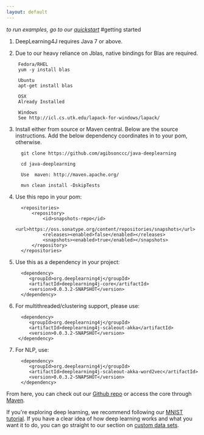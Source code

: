 ```yaml
---
layout: default
---
```


*to run examples, go to our [quickstart](../quickstart.html)*
#getting started

1. DeepLearning4J requires Java 7 or above.

2. Due to our heavy reliance on Jblas, native bindings for Blas are required.

        Fedora/RHEL
        yum -y install blas

        Ubuntu
        apt-get install blas

        OSX
        Already Installed

        Windows
        See http://icl.cs.utk.edu/lapack-for-windows/lapack/

3. Install either from source or Maven central. Below are the source instructions. Add the below dependency coordinates in to your pom, otherwise.

         git clone https://github.com/agibsonccc/java-deeplearning

         cd java-deeplearning

         Use  maven: http://maven.apache.org/

         mvn clean install -DskipTests

4. Use this repo in your pom:

         <repositories>
             <repository>
                 <id>snapshots-repo</id>
                 <url>https://oss.sonatype.org/content/repositories/snapshots</url>
                 <releases><enabled>false</enabled></releases>
                 <snapshots><enabled>true</enabled></snapshots>
             </repository>
         </repositories>

5. Use this as a dependency in your project:

         <dependency>
			<groupId>org.deeplearning4j</groupId>
			<artifactId>deeplearning4j-core</artifactId>
			<version>0.0.3.2-SNAPSHOT</version>
		 </dependency>

6. For multithreaded/clustering support, please use:

         <dependency>
			<groupId>org.deeplearning4j</groupId>
			<artifactId>deeplearning4j-scaleout-akka</artifactId>
			<version>0.0.3.2-SNAPSHOT</version>
		</dependency>

7. For NLP, use:
         
         <dependency>
            <groupId>org.deeplearning4j</groupId>
            <artifactId>deeplearning4j-scaleout-akka-word2vec</artifactId>
            <version>0.0.3.2-SNAPSHOT</version>
         </dependency>

From here, you can check out our [Github repo](https://github.com/agibsonccc/java-deeplearning) or access the core through [Maven](http://maven.apache.org/download.cgi).

If you're exploring deep learning, we recommend following our [MNIST tutorial](../rbm-mnist-tutorial.html). If you have a clear idea of how deep learning works and what you want it to do, you can go straight to our section on [custom data sets](../customdatasets.html).
